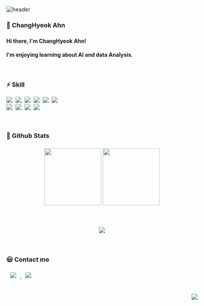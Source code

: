 ![header](https://capsule-render.vercel.app/api?type=soft&color=auto&height=150&section=header&text=ChangHyeok&fontSize=70&animation=twinkling)

<h3>🥰 ChangHyeok Ahn<h3>

#### Hi there, I'm ChangHyeok Ahn!
#### I'm enjoying learning about AI and data Analysis.

<br>

<h3>⚡ Skill </h3>

<p>
  <img src="https://img.shields.io/badge/Python-3766AB?style=flat-square&logo=Python&logoColor=white"/></a>&nbsp 
  <img src="https://img.shields.io/badge/C++-00599C?style=flat-square&logo=C%2B%2B&logoColor=white"/></a>&nbsp
  <img src="https://img.shields.io/badge/Appache Spark-E25A1C?style=flat-square&logo=ApacheSpark&logoColor=white"/></a>&nbsp
  <img src="https://img.shields.io/badge/Sklearn-F7931E?style=flat-square&logo=scikit-learn&logoColor=white"/></a>&nbsp 
  <img src="https://img.shields.io/badge/Pytorch-EE4C2C?style=flat-square&logo=PyTorch&logoColor=white"/></a>&nbsp
  <img src="https://img.shields.io/badge/Keras-D00000?style=flat-square&logo=Keraas&logoColor=white"/></a>&nbsp 
  <br>
  <img src="https://img.shields.io/badge/Flask-000000?style=flat-square&logo=Flask&logoColor=white"/></a>&nbsp 
  <img src="https://img.shields.io/badge/Jupyter-E6B91E?style=flat-square&logo=Jupyter&logoColor=white"/></a>&nbsp 
  <img src="https://img.shields.io/badge/Docker-DB3552?style=flat-square&logo=docker&logoColor=white"/></a>&nbsp 
  <img src="https://img.shields.io/badge/AWS-333664?style=flat-square&logo=amazon-aws&logoColor=white"/></a>&nbsp

</p>

<br>
  
<h3>🤩 Github Stats<h3>
<p align=center>
  <img src="https://github-readme-stats.vercel.app/api?username=Hyeok95&show_icons=true" height="150">
  <img src="https://github-readme-stats.vercel.app/api/top-langs/?username=Hyeok95&show_icons=true&hide_border=true&title_color=004386&icon_color=004386&layout=compact" height="150">
</p>

<br>
  <p align=center>
  <img src="http://mazassumnida.wtf/api/v2/generate_badge?boj=chahn9503">
</p>
  
<br>

<h3>😃 Contact me<h3>
<a> <a href="mailto:chahn9503@gmail.com">
<img
src="https://img.shields.io/badge/Gmail-d14836?style=flat-square&logo=Gmail&logoColor=white&link=mailto:quf8093@gmail.com"
style="height : auto; margin-left : 10px; margin-right : 10px;"/>
</a> <a href="https://www.instagram.com/c_hyeok2/">
<img
src="http://img.shields.io/badge/-Instagram-black?style=flat&logo=Instagram&link=https://instagram.com/fivepxint/"
style="height : auto; margin-left : 10px; margin-right : 10px;"/>
</a>
  
<br>
<br>


<p align="right">
  <a href="https://hits.seeyoufarm.com"><img src="https://hits.seeyoufarm.com/api/count/incr/badge.svg?tab=repositories&url=https%3A%2F%2Fgithub.com%2FHyeok95&count_bg=%2379C83D&title_bg=%23555555&icon=&icon_color=%23E7E7E7&title=hits&edge_flat=false"/></a>
</p>
